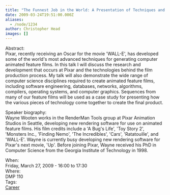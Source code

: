 ```yaml
---
title: "The Funnest Job in the World: A Presentation of Techniques and Technologies Used to Create Pixar's Animated Films"
date: 2009-03-24T19:51:00.000Z
aliases:
  - /node/1234
author: Christopher Head
images: []
---
```


<div class="field field-name-body field-type-text-with-summary field-label-hidden"><div class="field-items"><div class="field-item even"><p>Abstract:<br>
Pixar, recently receiving an Oscar for the movie &apos;WALL-E&apos;, has developed some of the world&apos;s most advanced techniques for generating computer animated feature films.  In this talk I will discuss the research and development that occurs at Pixar and the technologies behind the film production process.  My talk will also demonstrate the wide range of computer science disciplines required to create animated feature films, including software engineering, databases, networks, algorithms, compilers, operating systems, and computer graphics.  Sequences from many of our feature films will be used as a case study for presenting how the various pieces of technology come together to create the final product.</p>
<p>Speaker biography:<br>
Wayne Wooten works in the RenderMan Tools group at Pixar Animation Studios in Seattle, developing new rendering software for use on animated feature films.  His film credits include a &apos;A Bug&apos;s Life&apos;, &apos;Toy Story 2&apos;, &apos;Monsters Inc., &apos;Finding Nemo&apos;, &apos;The Incredibles&apos;, &apos;Cars&apos;, &apos;Ratatouille&apos;, and &apos;WALL-E&apos;.  Wayne is currently busy developing new rendering software for Pixar&apos;s next movie, &apos;Up&apos;.  Before joining Pixar, Wayne received his PhD in Computer Science from the Georgia Institute of Technology in 1998.</p>
</div></div></div><div class="field field-name-field-dates field-type-datetime field-label-above"><div class="field-label">When:&#xA0;</div><div class="field-items"><div class="field-item even"><span class="date-display-single">Friday, March 27, 2009 - <span class="date-display-range"><span class="date-display-start">16:00</span> to <span class="date-display-end">17:30</span></span></span></div></div></div><div class="field field-name-field-location field-type-text field-label-above"><div class="field-label">Where:&#xA0;</div><div class="field-items"><div class="field-item even">DMP 110</div></div></div>    <footer>
    <div class="field field-name-field-tags field-type-taxonomy-term-reference field-label-above"><div class="field-label">Tags:&#xA0;</div><div class="field-items"><div class="field-item even"><a href="/career">Career</a></div></div></div>      </footer>

